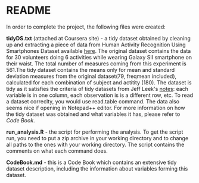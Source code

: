 **README**
========================================================
In order to complete the project, the following files were created:

**tidyDS.txt** (attached at Coursera site) - a tidy dataset obtained by cleaning up and extracting a piece of data from Human Activity Recognition Using Smartphones Dataset available [here](https://d396qusza40orc.cloudfront.net/getdata%2Fprojectfiles%2FUCI%20HAR%20Dataset.zip). The original dataset contains the data for 30 volunteers doing 6 activities while wearing Galaxy SII smartphone on their waist. The total number of measures coming from this experiment is 561.The tidy dataset contains the means only for mean and standard deviation measures from the original dataset(79, freqmean included), calculated for each combination of subject and actitity (180).
The dataset is tidy as it satisfies the criteria of tidy datasets from Jeff Leek's [notes](https://github.com/jtleek/datasharing): each variable is in one column, each observation is is a different row, etc. 
To read a dataset correclty, you would use read.table command. The data also seems nice if opening in Notepad++ editor.
For more information on how the tidy dataset was obtained and what variables it has, please refer to *Code Book*.

**run_analysis.R** - the script for performing the analysis. To get the script run, you need to put a zip archive in your working directory and to change all paths to the ones with your working directory.
The script contains the comments on what each command does.

**CodeBook.md** - this is a Code Book which contains an extensive tidy dataset description, including the information about variables forming this dataset.